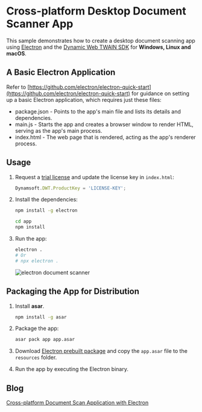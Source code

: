 # Cross-platform Desktop Document Scanner App

This sample demonstrates how to create a desktop document scanning app using [Electron](http://electron.atom.io/docs/latest/tutorial/quick-start) and the [Dynamic Web TWAIN SDK](https://www.dynamsoft.com/web-twain/overview/) for **Windows, Linux and macOS**.

## A Basic Electron Application
Refer to [https://github.com/electron/electron-quick-start](https://github.com/electron/electron-quick-start) for guidance on setting up a basic Electron application, which requires just these files:

- package.json - Points to the app's main file and lists its details and dependencies.
- main.js - Starts the app and creates a browser window to render HTML, serving as the app's main process.
- index.html - The web page that is rendered, acting as the app's renderer process.

## Usage
1. Request a [trial license](https://www.dynamsoft.com/customer/license/trialLicense/?product=dcv&package=cross-platform) and update the license key in `index.html`:

      ```js
      Dynamsoft.DWT.ProductKey = 'LICENSE-KEY';
      ```

2. Install the dependencies:
    
    ```bash
    npm install -g electron
    
    cd app
    npm install
    ```

3. Run the app:

    ```bash
    electron .
    # Or 
    # npx electron .
    ```

    ![electron document scanner](https://www.dynamsoft.com/codepool/img/2021/06/electron-document-scanner.png)

## Packaging the App for Distribution
1. Install **asar**.
    
    ```bash
    npm install -g asar
    ```

2. Package the app:

    ```bash
    asar pack app app.asar
    ```

3. Download [Electron prebuilt package](https://github.com/electron/electron/releases) and copy the `app.asar` file to the `resources` folder.
4. Run the app by executing the Electron binary.


## Blog
[Cross-platform Document Scan Application with Electron](https://www.dynamsoft.com/codepool/electron-cross-platform-document-scanning-management.html)
